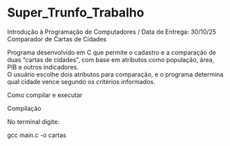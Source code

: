 # Super_Trunfo_Trabalho
Introdução à Programação de Computadores / Data de Entrega: 30/10/25
Comparador de Cartas de Cidades

Programa desenvolvido em C que permite o cadastro e a comparação de duas “cartas de cidades”, com base em atributos como população, área, PIB e outros indicadores.  
O usuário escolhe dois atributos para comparação, e o programa determina qual cidade vence segundo os critérios informados.

Como compilar e executar

Compilação

No terminal digite:

gcc main.c -o cartas
